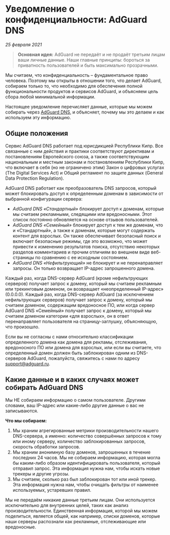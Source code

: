 # Уведомление о конфиденциальности: AdGuard DNS
*25 февраля 2021*

> **Основная идея:** AdGuard не передаёт и не продаёт третьим лицам ваши личные данные. Наши главные принципы: бороться за приватность пользователей и быть максимально прозрачными.

Мы считаем, что конфиденциальность – фундаментальное право человека. Поэтому мы открыты в отношении того, что делает AdGuard, собираем только то, что необходимо для обеспечения полной функциональности продуктов и сервисов AdGuard, и объясняем цель сбора любой минимальной информации.

Настоящее уведомление перечисляет данные, которые мы можем собирать через [AdGuard DNS](https://adguard.com/ru/adguard-dns/overview.html), и объясняет, почему мы это делаем и как используем эту информацию. 

## Общие положения

Сервис AdGuard DNS работает под юрисдикцией Республики Кипр. Все связанные с ним действия и практики соответствуют директивам и постановлениям Европейского союза, а также соответствующим национальным и местным законам и постановлениям Республики Кипр, что включает в себя (но не ограничено этим) Закон о цифровых услугах (The Digital Services Act) и Общий регламент по защите данных (General Data Protection Regulation).

AdGuard DNS работает как преобразователь DNS запросов, который может блокировать доступ к определенным доменам в зависимости от выбранной конфигурации сервера:

* *AdGuard DNS «Стандартный»* блокирует доступ к доменам, которые мы считаем рекламными, следящими или вредоносными. Этот список постоянно обновляется на основе отзывов пользователей.
* *AdGuard DNS «Семейный»* блокирует доступ к тем же доменам, что и «Стандартный», а также к доменам, которые могут содержать контент для взрослых. Он также обеспечивает безопасный поиск и включает безопасные режимы, где это возможно, что может привести к изменению результатов поиска, отсутствию некоторых разделов комментариев и прочим отличиям во внешнем виде веб-страницы по сравнению с ее исходным состоянием.
* *AdGuard DNS «Нефильтрующий»* не блокирует и не перенаправляет запросы. Он только возвращает IP-адрес запрошенного домена.

Каждый раз, когда DNS-сервер AdGuard (кроме нефильтрующих серверов) получает запрос к домену, который мы считаем рекламным или трекинговым доменом, он возвращает «неопределенный IP-адрес» (0.0.0.0). Каждый раз, когда DNS-сервер AdGuard (за исключением нефильтрующих серверов) получает запрос к домену, который мы считаем доменом, содержащим вредоносное ПО, или когда сервер AdGuard DNS «Семейный» получает запрос к домену, который мы считаем доменом категории «для взрослых», он в ответ перенаправляет пользователя на страницу-заглушку, объясняющую, что произошло.

Если вы не согласны с нами относительно классификации определенного домена как домена для рекламы, отслеживания, вредоносного ПО или домена для взрослых, или если вы считаете, что определенный домен должен быть заблокирован одним из DNS-серверов AdGuard, пожалуйста, свяжитесь с нами по адресу support@adguard.ru.

## Какие данные и в каких случаях может собирать AdGuard DNS 

Мы НЕ собираем информацию о самом пользователе. Другими словами, ваш IP-адрес или какие-либо другие данные о вас не записываются.

**Что мы собираем:** 

1. Мы храним агрегированные метрики производительности нашего DNS-сервера, а именно: количество совершённых запросов к тому или иному серверу, количество заблокированных запросов, скорость обработки запросов. 
2. Мы храним анонимную базу доменов, запрошенных в течение последних 24 часов. Мы не собираем информацию, которая могла бы каким-либо образом идентифицировать пользователя, который отправил запрос. Эта информация нужна нам, чтобы искать новые трекеры и другие угрозы.
3. Мы считаем, сколько раз был заблокирован тот или иной трекер. Эта информация нужна нам, чтобы очищать фильтры от наименее используемых, устаревших правил.

Мы не передаём никакие данные третьим лицам. Они используется исключительно для внутренних целей, таких как анализ производительности. Единственная информация, которой мы можем поделиться, является общей, как например, списки доменов, которые наши серверы распознали как рекламные, отслеживающие или вредоносные.
